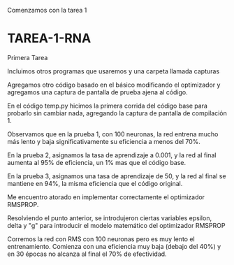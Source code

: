 Comenzamos con la tarea 1
# TAREA-1-RNA
Primera Tarea

Incluimos otros programas que usaremos y una carpeta llamada capturas

Agregamos otro código basado en el básico modificando el optimizador y agregamos una captura de pantalla de prueba ajena al código.

En el código temp.py hicimos la primera corrida del código base para probarlo sin cambiar nada, agregando la captura de pantalla de compilación 1.

Observamos que en la prueba 1, con 100 neuronas, la red entrena mucho más lento y baja significativamente su eficiencia a menos del 70%.

En la prueba 2, asignamos la tasa de aprendizaje a 0.001, y la red al final aumenta al 95% de eficiencia, un 1% mas que el código base.

En la prueba 3, asignamos una tasa de aprendizaje de 50, y la red al final se mantiene en 94%, la misma eficiencia que el código original.

Me encuentro atorado en implementar correctamente el optimizador RMSPROP.

Resolviendo el punto anterior, se introdujeron ciertas variables epsilon, delta y "g" para introducir el modelo matemático del optimizador RMSPROP

Corremos la red con RMS con 100 neuronas pero es muy lento el entrenamiento. Comienza con una eficiencia muy baja (debajo del 40%) y en 30 épocas no alcanza al final el 70% de efectividad.